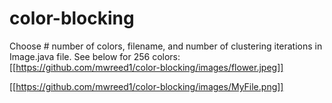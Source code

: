 # color-blocking

Choose # number of colors, filename, and number of clustering iterations in Image.java file. See below for 256 colors:
[[https://github.com/mwreed1/color-blocking/images/flower.jpeg]]

[[https://github.com/mwreed1/color-blocking/images/MyFile.png]]
